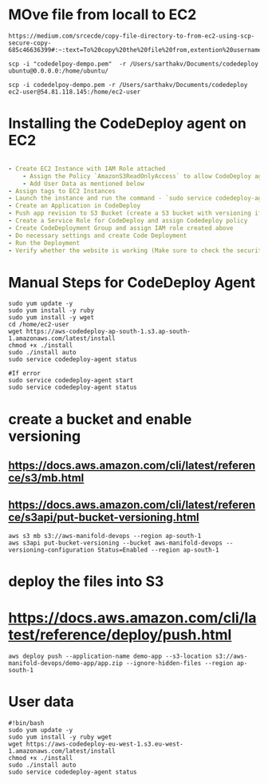 # MOve file from locall to EC2
```
https://medium.com/srcecde/copy-file-directory-to-from-ec2-using-scp-secure-copy-685c46636399#:~:text=To%20copy%20the%20file%20from,extention%20username@public_ipv4_dns:/remote_path

scp -i "codedelpoy-dempo.pem"  -r /Users/sarthakv/Documents/codedeploy ubuntu@0.0.0.0:/home/ubuntu/

scp -i codedelpoy-dempo.pem -r /Users/sarthakv/Documents/codedeploy ec2-user@54.81.118.145:/home/ec2-user
```

# Installing the CodeDeploy agent on EC2
```YAML

- Create EC2 Instance with IAM Role attached
    - Assign the Policy `AmazonS3ReadOnlyAccess` to allow CodeDeploy agent to read the version from S3 Bucket
    - Add User Data as mentioned below
- Assign tags to EC2 Instances
- Launch the instance and run the command - `sudo service codedeploy-agent status` to validate - CodeDeploy Agent is not running in EC2 instance
- Create an Application in CodeDeploy
- Push app revision to S3 Bucket (create a S3 bucket with versioning if its not created) - see section - **deploy the files into S3** below
- Create a Service Role for CodeDeploy and assign Codedeploy policy
- Create CodeDeployment Group and assign IAM role created above
- Do necessary settings and create Code Deployment
- Run the Deployment
- Verify whether the website is working (Make sure to check the security group of ec2 instance)
```
# Manual Steps for CodeDeploy Agent
```
sudo yum update -y
sudo yum install -y ruby
sudo yum install -y wget
cd /home/ec2-user
wget https://aws-codedeploy-ap-south-1.s3.ap-south-1.amazonaws.com/latest/install
chmod +x ./install
sudo ./install auto
sudo service codedeploy-agent status

#If error
sudo service codedeploy-agent start
sudo service codedeploy-agent status
```


# create a bucket and enable versioning
## https://docs.aws.amazon.com/cli/latest/reference/s3/mb.html
## https://docs.aws.amazon.com/cli/latest/reference/s3api/put-bucket-versioning.html
```
aws s3 mb s3://aws-manifold-devops --region ap-south-1 
aws s3api put-bucket-versioning --bucket aws-manifold-devops --versioning-configuration Status=Enabled --region ap-south-1 
```

# deploy the files into S3
# https://docs.aws.amazon.com/cli/latest/reference/deploy/push.html
```
aws deploy push --application-name demo-app --s3-location s3://aws-manifold-devops/demo-app/app.zip --ignore-hidden-files --region ap-south-1 
```


# User data
```
#!bin/bash
sudo yum update -y
sudo yum install -y ruby wget
wget https://aws-codedeploy-eu-west-1.s3.eu-west-1.amazonaws.com/latest/install
chmod +x ./install
sudo ./install auto
sudo service codedeploy-agent status
```
